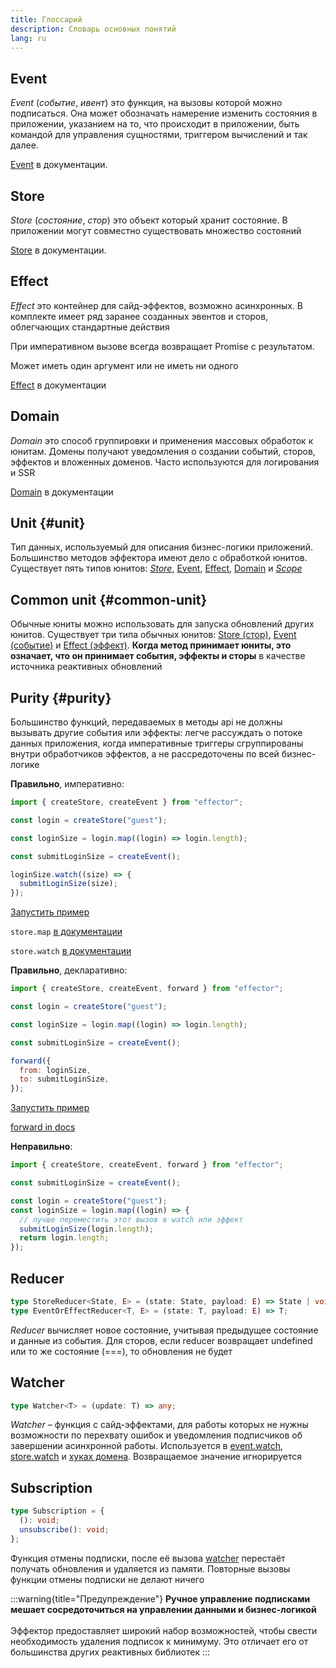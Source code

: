 ```yaml
---
title: Глоссарий
description: Словарь основных понятий
lang: ru
---
```


## Event

_Event_ (_событие_, _ивент_) это функция, на вызовы которой можно подписаться. Она может обозначать намерение изменить состояния в приложении, указанием на то, что происходит в приложении, быть командой для управления сущностями, триггером вычислений и так далее.

[Event](/ru/api/effector/Event) в документации.

## Store

_Store_ (_состояние_, _стор_) это объект который хранит состояние. В приложении могут совместно существовать множество состояний

[Store](/ru/api/effector/Store) в документации.

## Effect

_Effect_ это контейнер для сайд-эффектов, возможно асинхронных. В комплекте имеет ряд заранее созданных эвентов и сторов, облегчающих стандартные действия

При императивном вызове всегда возвращает Promise с результатом.

Может иметь один аргумент или не иметь ни одного

[Effect](/ru/api/effector/Effect) в документации

## Domain

_Domain_ это способ группировки и применения массовых обработок к юнитам. Домены получают уведомления о создании событий, сторов, эффектов и вложенных доменов. Часто используются для логирования и SSR

[Domain](/ru/api/effector/Domain) в документации

## Unit {#unit}

Тип данных, используемый для описания бизнес-логики приложений. Большинство методов эффектора имеют дело с обработкой юнитов.
Существует пять типов юнитов: [_Store_](/ru/api/effector/Store), [Event](/ru/api/effector/Event), [Effect](/ru/api/effector/Effect), [Domain](/ru/api/effector/Domain) и [_Scope_](/ru/api/effector/Scope)

## Common unit {#common-unit}

Обычные юниты можно использовать для запуска обновлений других юнитов. Существует три типа обычных юнитов: [Store (стор)](/ru/api/effector/Store), [Event (событие)](/ru/api/effector/Event) и [Effect (эффект)](/ru/api/effector/Effect). **Когда метод принимает юниты, это означает, что он принимает события, эффекты и сторы** в качестве источника реактивных обновлений

## Purity {#purity}

Большинство функций, передаваемых в методы api не должны вызывать другие события или эффекты: легче рассуждать о потоке данных приложения, когда императивные триггеры сгруппированы внутри обработчиков эффектов, а не рассредоточены по всей бизнес-логике

**Правильно**, императивно:

```js
import { createStore, createEvent } from "effector";

const login = createStore("guest");

const loginSize = login.map((login) => login.length);

const submitLoginSize = createEvent();

loginSize.watch((size) => {
  submitLoginSize(size);
});
```

[Запустить пример](https://share.effector.dev/D5hV8C70)

`store.map` [в документации](/ru/api/effector/Store#map-fn)

`store.watch` [в документации](/ru/api/effector/Store#watch-watcher)

**Правильно**, декларативно:

```js
import { createStore, createEvent, forward } from "effector";

const login = createStore("guest");

const loginSize = login.map((login) => login.length);

const submitLoginSize = createEvent();

forward({
  from: loginSize,
  to: submitLoginSize,
});
```

[Запустить пример](https://share.effector.dev/it0gXQLI)

[forward in docs](/ru/api/effector/forward)

**Неправильно**:

```js
import { createStore, createEvent, forward } from "effector";

const submitLoginSize = createEvent();

const login = createStore("guest");
const loginSize = login.map((login) => {
  // лучше переместить этот вызов в watch или эффект
  submitLoginSize(login.length);
  return login.length;
});
```

## Reducer

```typescript
type StoreReducer<State, E> = (state: State, payload: E) => State | void;
type EventOrEffectReducer<T, E> = (state: T, payload: E) => T;
```

_Reducer_ вычисляет новое состояние, учитывая предыдущее состояние и данные из события. Для сторов, если reducer возвращает undefined или то же состояние (===), то обновления не будет

## Watcher

```typescript
type Watcher<T> = (update: T) => any;
```

_Watcher_ – функция с сайд-эффектами, для работы которых не нужны возможности по перехвату ошибок и уведомления подписчиков об завершении асинхронной работы. Используется в [event.watch](/ru/api/effector/Event#event-watch-watcher), [store.watch](/ru/api/effector/Store#watchwatcher) и [хуках домена](/ru/api/effector/Domain#oncreateeventhook). Возвращаемое значение игнорируется

## Subscription

```typescript
type Subscription = {
  (): void;
  unsubscribe(): void;
};
```

Функция отмены подписки, после её вызова [watcher](#watcher) перестаёт получать обновления и удаляется из памяти. Повторные вызовы функции отмены подписки не делают ничего

:::warning{title="Предупреждение"}
**Ручное управление подписками мешает сосредоточиться на управлении данными и бизнес-логикой**
<br/><br/>
Эффектор предоставляет широкий набор возможностей, чтобы свести необходимость удаления подписок к минимуму. Это отличает его от большинства других реактивных библиотек
:::

[effect]: /ru/api/effector/Effect
[store]: /ru/api/effector/Store
[event]: /ru/api/effector/Event
[domain]: /ru/api/effector/Domain
[scope]: /ru/api/effector/Scope
